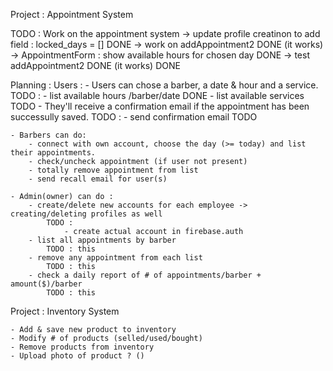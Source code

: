 

Project : Appointment System


TODO : Work on the appointment system
    -> update profile creatinon to add field : locked_days = []             DONE
    -> work on addAppointment2                                              DONE (it works)
    -> AppointmentForm : show available hours for chosen day                DONE
    -> test addAppointment2 DONE (it works)                                 DONE

Planning : 
    Users : 
        - Users can chose a barber, a date & hour and a service. 
            TODO : 
                - list available hours /barber/date                         DONE
                - list available services                                   TODO
        - They'll receive a confirmation email if the appointment has been successully saved.
            TODO : 
                - send confirmation email                                   TODO     

    - Barbers can do:  
        - connect with own account, choose the day (>= today) and list their appointments.
        - check/uncheck appointment (if user not present)
        - totally remove appointment from list
        - send recall email for user(s)

    - Admin(owner) can do : 
        - create/delete new accounts for each employee -> creating/deleting profiles as well
            TODO : 
                - create actual account in firebase.auth
        - list all appointments by barber
            TODO : this
        - remove any appointment from each list
            TODO : this
        - check a daily report of # of appointments/barber + amount($)/barber
            TODO : this




Project : Inventory System
    
    - Add & save new product to inventory
    - Modify # of products (selled/used/bought)
    - Remove products from inventory
    - Upload photo of product ? ()